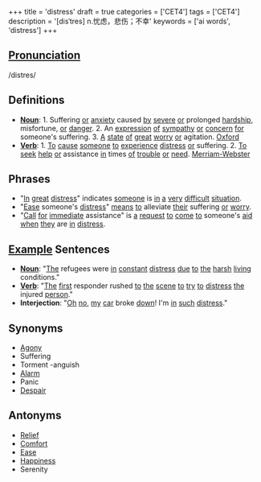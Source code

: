 +++
title = 'distress'
draft = true
categories = ['CET4']
tags = ['CET4']
description = '[disˈtres] n.忧虑，悲伤；不幸'
keywords = ['ai words', 'distress']
+++

## [Pronunciation](/en/post/pronunciation/)
/distres/

## Definitions
- **[Noun](/en/post/noun/)**: 1. Suffering [or](/en/post/or/) [anxiety](/en/post/anxiety/) caused [by](/en/post/by/) [severe](/en/post/severe/) [or](/en/post/or/) prolonged [hardship](/en/post/hardship/), misfortune, [or](/en/post/or/) [danger](/en/post/danger/). 2. An [expression](/en/post/expression/) [of](/en/post/of/) [sympathy](/en/post/sympathy/) [or](/en/post/or/) [concern](/en/post/concern/) [for](/en/post/for/) someone's suffering. 3. [A](/en/post/a/) [state](/en/post/state/) [of](/en/post/of/) [great](/en/post/great/) [worry](/en/post/worry/) [or](/en/post/or/) agitation. [Oxford](https://en.oxforddictionaries.com/[definition](/en/post/definition/)/[distress](/en/post/distress/))
- **[Verb](/en/post/verb/)**: 1. [To](/en/post/to/) [cause](/en/post/cause/) [someone](/en/post/someone/) [to](/en/post/to/) [experience](/en/post/experience/) [distress](/en/post/distress/) [or](/en/post/or/) suffering. 2. [To](/en/post/to/) [seek](/en/post/seek/) [help](/en/post/help/) [or](/en/post/or/) assistance [in](/en/post/in/) times [of](/en/post/of/) [trouble](/en/post/trouble/) [or](/en/post/or/) [need](/en/post/need/). [Merriam-Webster](https://www.merriam-webster.com/[dictionary](/en/post/dictionary/)/[distress](/en/post/distress/))

## Phrases
- "[In](/en/post/in/) [great](/en/post/great/) [distress](/en/post/distress/)" indicates [someone](/en/post/someone/) is [in](/en/post/in/) [a](/en/post/a/) [very](/en/post/very/) [difficult](/en/post/difficult/) [situation](/en/post/situation/).
- "[Ease](/en/post/ease/) someone's [distress](/en/post/distress/)" [means](/en/post/means/) [to](/en/post/to/) alleviate [their](/en/post/their/) suffering [or](/en/post/or/) [worry](/en/post/worry/).
- "[Call](/en/post/call/) [for](/en/post/for/) [immediate](/en/post/immediate/) assistance" is [a](/en/post/a/) [request](/en/post/request/) [to](/en/post/to/) [come](/en/post/come/) [to](/en/post/to/) someone's [aid](/en/post/aid/) [when](/en/post/when/) [they](/en/post/they/) are [in](/en/post/in/) [distress](/en/post/distress/).

## [Example](/en/post/example/) Sentences
- **[Noun](/en/post/noun/)**: "[The](/en/post/the/) refugees were [in](/en/post/in/) [constant](/en/post/constant/) [distress](/en/post/distress/) [due](/en/post/due/) [to](/en/post/to/) [the](/en/post/the/) [harsh](/en/post/harsh/) [living](/en/post/living/) conditions."
- **[Verb](/en/post/verb/)**: "[The](/en/post/the/) [first](/en/post/first/) responder rushed [to](/en/post/to/) [the](/en/post/the/) [scene](/en/post/scene/) [to](/en/post/to/) [try](/en/post/try/) [to](/en/post/to/) [distress](/en/post/distress/) [the](/en/post/the/) injured [person](/en/post/person/)."
- **Interjection**: "[Oh](/en/post/oh/) [no](/en/post/no/), [my](/en/post/my/) [car](/en/post/car/) broke [down](/en/post/down/)! I'm [in](/en/post/in/) [such](/en/post/such/) [distress](/en/post/distress/)."

## Synonyms
- [Agony](/en/post/agony/)
- Suffering
- Torment
-anguish
- [Alarm](/en/post/alarm/)
- Panic
- [Despair](/en/post/despair/)

## Antonyms
- [Relief](/en/post/relief/)
- [Comfort](/en/post/comfort/)
- [Ease](/en/post/ease/)
- [Happiness](/en/post/happiness/)
- Serenity
